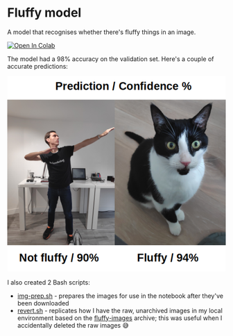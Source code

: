 # Fluffy model

A model that recognises whether there's fluffy things in an image.

[![Open In Colab](https://colab.research.google.com/assets/colab-badge.svg)](https://colab.research.google.com/github/mihailthebuilder/fluffy-nb/blob/main/fluffy.ipynb)

The model had a 98% accuracy on the validation set. Here's a couple of accurate predictions:

![me and my cat](test.png)

I also created 2 Bash scripts:

- [img-prep.sh](img-prep.sh) - prepares the images for use in the notebook after they've been downloaded
- [revert.sh](revert.sh) - replicates how I have the raw, unarchived images in my local environment based on the [fluffy-images](fluffy-images.tar.xz) archive; this was useful when I accidentally deleted the raw images 😅

